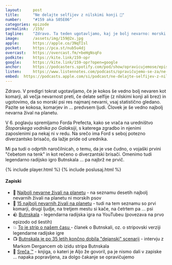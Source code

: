```yaml
---
layout: 	post
title:  	"Ne delajte selfijev z nilskimi konji 🦛"
number: 	"#159 aka S05E06"
categories:	epizode
permalink:	/159/
tagline: 	"Zdravo. Ta teden ugotavljamo, kaj je bolj nevarno: morski psi, selfiji z nilskimi konji, kokos, komarji ali ljudje. Odogove izveste v epizodi."
image:		/assets/img/159@2x.jpg
apple:		https://apple.co/3NqTIsl
pocket:		https://pca.st/nub5u4dj
overcast:	https://overcast.fm/+beHgNsqFo
podkite:	https://kite.link/159-opr
google:		https://kite.link/159-opr?open=google
anchor:		https://podcasters.spotify.com/pod/show/opravicujemose/episodes/Ne-delajte-selfijev-z-nilskimi-konji-e25jbe2
listen:		https://www.listennotes.com/podcasts/opravičujemo-se-za/ne-delajte-selfijev-z-QpyoCEcUXxB/embed/
embed:	https://podcasts.apple.com/si/podcast/ne-delajte-selfijev-z-nilskimi-konji/id1514750013?i=1000616569653
---
```


Zdravo. V predigri tokrat ugotavljamo, če je kokos še vedno bolj nevaren kot komarji, ali večja nevarnost preti, če delate selfije (z nilskimi konji ali brez) in ugotovimo, da so morski psi res najmanj nevarni, vsaj statistično gledano. Pazite se kokosa, komarjev in ... predvsem ljudi. Človek je še vedno najbolj nevarna žival na planetu.

V 6. poglavju spremljamo Forda Prefecta, kako se vrača na uredništvo *Štoparskega vodnika po Galaksiji*, s katerega zgradbo in njenimi zaposlenimi pa nekaj ni v redu. Na srečo ima Ford s seboj potezno diverzantsko brisačo, da lažje pride od urednika. 

Mi pa tudi o odprtih naročilnicah, o temu, da je vse čudno, o vojaški prvini "čebetom na tenk" in kot rečeno o diverzantski brisači. Omenimo tudi legendarno radijsko igro Butnskala ... pa najbrž ne prvič. 

{% include player.html %}
{% include poslusaj.html %}

<!--break-->

#### Zapiski

- 🦈 [Najbolj nevarne živali na planetu](https://www.discoverwildlife.com/animal-facts/deadliest-animals-to-humans/) - na seznamu desetih najbolj nevarnih živali na planetu ni morskih psov 
- 🦟 [15 najbolj nevarnih živali na planetu](https://www.businessinsider.com/worlds-deadliest-animals-2016-9#1-mosquitoes-750000-deaths-a-year-15) - tudi na tem seznamu so prvi komarji, drugi ljudje, na tretjem mestu si kače, na četrtem pa ... psi
- 🪨 [Butnskala](https://youtu.be/Kf8LYSQ3SnM) - legendarna radijska igra na YouTubeu (povezava na prvo epizodo od šestih)
- 💥 [To je strip o našem času ](http://www.dnevnik.si/magazin/aktualno/to-je-strip-o-nasem-casu) - članek o Butnskali, oz. o stripovski verziji legendarne radijske igre
- 📺 [Butnskala je po 35 letih končno dobila "dejanski" scenarij](https://www.rtvslo.si/kultura/drugo/butnskala-je-po-35-letih-koncno-dobila-dejanski-scenarij/353319) - intervju z Markom Dergancem ob izidu stripa Butnskala
- 📖 [Sreča ™](https://www.dobreknjige.si/Knjiga.aspx?knjiga=4528) - knjiga, o kateri je Aljo že govoril, pa je nismo dali v zapiske ... napaka popravljena, za dolgo čakanje se opravičujemo